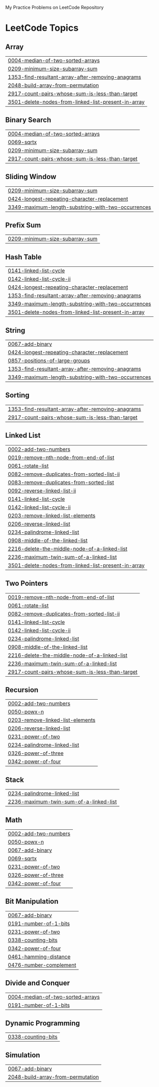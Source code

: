  My Practice Problems on LeetCode Repository

<!---LeetCode Topics Start-->
# LeetCode Topics
## Array
|  |
| ------- |
| [0004-median-of-two-sorted-arrays](https://github.com/TohaShaleh/LeetCode/tree/master/0004-median-of-two-sorted-arrays) |
| [0209-minimum-size-subarray-sum](https://github.com/TohaShaleh/LeetCode/tree/master/0209-minimum-size-subarray-sum) |
| [1353-find-resultant-array-after-removing-anagrams](https://github.com/TohaShaleh/LeetCode/tree/master/1353-find-resultant-array-after-removing-anagrams) |
| [2048-build-array-from-permutation](https://github.com/TohaShaleh/LeetCode/tree/master/2048-build-array-from-permutation) |
| [2917-count-pairs-whose-sum-is-less-than-target](https://github.com/TohaShaleh/LeetCode/tree/master/2917-count-pairs-whose-sum-is-less-than-target) |
| [3501-delete-nodes-from-linked-list-present-in-array](https://github.com/TohaShaleh/LeetCode/tree/master/3501-delete-nodes-from-linked-list-present-in-array) |
## Binary Search
|  |
| ------- |
| [0004-median-of-two-sorted-arrays](https://github.com/TohaShaleh/LeetCode/tree/master/0004-median-of-two-sorted-arrays) |
| [0069-sqrtx](https://github.com/TohaShaleh/LeetCode/tree/master/0069-sqrtx) |
| [0209-minimum-size-subarray-sum](https://github.com/TohaShaleh/LeetCode/tree/master/0209-minimum-size-subarray-sum) |
| [2917-count-pairs-whose-sum-is-less-than-target](https://github.com/TohaShaleh/LeetCode/tree/master/2917-count-pairs-whose-sum-is-less-than-target) |
## Sliding Window
|  |
| ------- |
| [0209-minimum-size-subarray-sum](https://github.com/TohaShaleh/LeetCode/tree/master/0209-minimum-size-subarray-sum) |
| [0424-longest-repeating-character-replacement](https://github.com/TohaShaleh/LeetCode/tree/master/0424-longest-repeating-character-replacement) |
| [3349-maximum-length-substring-with-two-occurrences](https://github.com/TohaShaleh/LeetCode/tree/master/3349-maximum-length-substring-with-two-occurrences) |
## Prefix Sum
|  |
| ------- |
| [0209-minimum-size-subarray-sum](https://github.com/TohaShaleh/LeetCode/tree/master/0209-minimum-size-subarray-sum) |
## Hash Table
|  |
| ------- |
| [0141-linked-list-cycle](https://github.com/TohaShaleh/LeetCode/tree/master/0141-linked-list-cycle) |
| [0142-linked-list-cycle-ii](https://github.com/TohaShaleh/LeetCode/tree/master/0142-linked-list-cycle-ii) |
| [0424-longest-repeating-character-replacement](https://github.com/TohaShaleh/LeetCode/tree/master/0424-longest-repeating-character-replacement) |
| [1353-find-resultant-array-after-removing-anagrams](https://github.com/TohaShaleh/LeetCode/tree/master/1353-find-resultant-array-after-removing-anagrams) |
| [3349-maximum-length-substring-with-two-occurrences](https://github.com/TohaShaleh/LeetCode/tree/master/3349-maximum-length-substring-with-two-occurrences) |
| [3501-delete-nodes-from-linked-list-present-in-array](https://github.com/TohaShaleh/LeetCode/tree/master/3501-delete-nodes-from-linked-list-present-in-array) |
## String
|  |
| ------- |
| [0067-add-binary](https://github.com/TohaShaleh/LeetCode/tree/master/0067-add-binary) |
| [0424-longest-repeating-character-replacement](https://github.com/TohaShaleh/LeetCode/tree/master/0424-longest-repeating-character-replacement) |
| [0857-positions-of-large-groups](https://github.com/TohaShaleh/LeetCode/tree/master/0857-positions-of-large-groups) |
| [1353-find-resultant-array-after-removing-anagrams](https://github.com/TohaShaleh/LeetCode/tree/master/1353-find-resultant-array-after-removing-anagrams) |
| [3349-maximum-length-substring-with-two-occurrences](https://github.com/TohaShaleh/LeetCode/tree/master/3349-maximum-length-substring-with-two-occurrences) |
## Sorting
|  |
| ------- |
| [1353-find-resultant-array-after-removing-anagrams](https://github.com/TohaShaleh/LeetCode/tree/master/1353-find-resultant-array-after-removing-anagrams) |
| [2917-count-pairs-whose-sum-is-less-than-target](https://github.com/TohaShaleh/LeetCode/tree/master/2917-count-pairs-whose-sum-is-less-than-target) |
## Linked List
|  |
| ------- |
| [0002-add-two-numbers](https://github.com/TohaShaleh/LeetCode/tree/master/0002-add-two-numbers) |
| [0019-remove-nth-node-from-end-of-list](https://github.com/TohaShaleh/LeetCode/tree/master/0019-remove-nth-node-from-end-of-list) |
| [0061-rotate-list](https://github.com/TohaShaleh/LeetCode/tree/master/0061-rotate-list) |
| [0082-remove-duplicates-from-sorted-list-ii](https://github.com/TohaShaleh/LeetCode/tree/master/0082-remove-duplicates-from-sorted-list-ii) |
| [0083-remove-duplicates-from-sorted-list](https://github.com/TohaShaleh/LeetCode/tree/master/0083-remove-duplicates-from-sorted-list) |
| [0092-reverse-linked-list-ii](https://github.com/TohaShaleh/LeetCode/tree/master/0092-reverse-linked-list-ii) |
| [0141-linked-list-cycle](https://github.com/TohaShaleh/LeetCode/tree/master/0141-linked-list-cycle) |
| [0142-linked-list-cycle-ii](https://github.com/TohaShaleh/LeetCode/tree/master/0142-linked-list-cycle-ii) |
| [0203-remove-linked-list-elements](https://github.com/TohaShaleh/LeetCode/tree/master/0203-remove-linked-list-elements) |
| [0206-reverse-linked-list](https://github.com/TohaShaleh/LeetCode/tree/master/0206-reverse-linked-list) |
| [0234-palindrome-linked-list](https://github.com/TohaShaleh/LeetCode/tree/master/0234-palindrome-linked-list) |
| [0908-middle-of-the-linked-list](https://github.com/TohaShaleh/LeetCode/tree/master/0908-middle-of-the-linked-list) |
| [2216-delete-the-middle-node-of-a-linked-list](https://github.com/TohaShaleh/LeetCode/tree/master/2216-delete-the-middle-node-of-a-linked-list) |
| [2236-maximum-twin-sum-of-a-linked-list](https://github.com/TohaShaleh/LeetCode/tree/master/2236-maximum-twin-sum-of-a-linked-list) |
| [3501-delete-nodes-from-linked-list-present-in-array](https://github.com/TohaShaleh/LeetCode/tree/master/3501-delete-nodes-from-linked-list-present-in-array) |
## Two Pointers
|  |
| ------- |
| [0019-remove-nth-node-from-end-of-list](https://github.com/TohaShaleh/LeetCode/tree/master/0019-remove-nth-node-from-end-of-list) |
| [0061-rotate-list](https://github.com/TohaShaleh/LeetCode/tree/master/0061-rotate-list) |
| [0082-remove-duplicates-from-sorted-list-ii](https://github.com/TohaShaleh/LeetCode/tree/master/0082-remove-duplicates-from-sorted-list-ii) |
| [0141-linked-list-cycle](https://github.com/TohaShaleh/LeetCode/tree/master/0141-linked-list-cycle) |
| [0142-linked-list-cycle-ii](https://github.com/TohaShaleh/LeetCode/tree/master/0142-linked-list-cycle-ii) |
| [0234-palindrome-linked-list](https://github.com/TohaShaleh/LeetCode/tree/master/0234-palindrome-linked-list) |
| [0908-middle-of-the-linked-list](https://github.com/TohaShaleh/LeetCode/tree/master/0908-middle-of-the-linked-list) |
| [2216-delete-the-middle-node-of-a-linked-list](https://github.com/TohaShaleh/LeetCode/tree/master/2216-delete-the-middle-node-of-a-linked-list) |
| [2236-maximum-twin-sum-of-a-linked-list](https://github.com/TohaShaleh/LeetCode/tree/master/2236-maximum-twin-sum-of-a-linked-list) |
| [2917-count-pairs-whose-sum-is-less-than-target](https://github.com/TohaShaleh/LeetCode/tree/master/2917-count-pairs-whose-sum-is-less-than-target) |
## Recursion
|  |
| ------- |
| [0002-add-two-numbers](https://github.com/TohaShaleh/LeetCode/tree/master/0002-add-two-numbers) |
| [0050-powx-n](https://github.com/TohaShaleh/LeetCode/tree/master/0050-powx-n) |
| [0203-remove-linked-list-elements](https://github.com/TohaShaleh/LeetCode/tree/master/0203-remove-linked-list-elements) |
| [0206-reverse-linked-list](https://github.com/TohaShaleh/LeetCode/tree/master/0206-reverse-linked-list) |
| [0231-power-of-two](https://github.com/TohaShaleh/LeetCode/tree/master/0231-power-of-two) |
| [0234-palindrome-linked-list](https://github.com/TohaShaleh/LeetCode/tree/master/0234-palindrome-linked-list) |
| [0326-power-of-three](https://github.com/TohaShaleh/LeetCode/tree/master/0326-power-of-three) |
| [0342-power-of-four](https://github.com/TohaShaleh/LeetCode/tree/master/0342-power-of-four) |
## Stack
|  |
| ------- |
| [0234-palindrome-linked-list](https://github.com/TohaShaleh/LeetCode/tree/master/0234-palindrome-linked-list) |
| [2236-maximum-twin-sum-of-a-linked-list](https://github.com/TohaShaleh/LeetCode/tree/master/2236-maximum-twin-sum-of-a-linked-list) |
## Math
|  |
| ------- |
| [0002-add-two-numbers](https://github.com/TohaShaleh/LeetCode/tree/master/0002-add-two-numbers) |
| [0050-powx-n](https://github.com/TohaShaleh/LeetCode/tree/master/0050-powx-n) |
| [0067-add-binary](https://github.com/TohaShaleh/LeetCode/tree/master/0067-add-binary) |
| [0069-sqrtx](https://github.com/TohaShaleh/LeetCode/tree/master/0069-sqrtx) |
| [0231-power-of-two](https://github.com/TohaShaleh/LeetCode/tree/master/0231-power-of-two) |
| [0326-power-of-three](https://github.com/TohaShaleh/LeetCode/tree/master/0326-power-of-three) |
| [0342-power-of-four](https://github.com/TohaShaleh/LeetCode/tree/master/0342-power-of-four) |
## Bit Manipulation
|  |
| ------- |
| [0067-add-binary](https://github.com/TohaShaleh/LeetCode/tree/master/0067-add-binary) |
| [0191-number-of-1-bits](https://github.com/TohaShaleh/LeetCode/tree/master/0191-number-of-1-bits) |
| [0231-power-of-two](https://github.com/TohaShaleh/LeetCode/tree/master/0231-power-of-two) |
| [0338-counting-bits](https://github.com/TohaShaleh/LeetCode/tree/master/0338-counting-bits) |
| [0342-power-of-four](https://github.com/TohaShaleh/LeetCode/tree/master/0342-power-of-four) |
| [0461-hamming-distance](https://github.com/TohaShaleh/LeetCode/tree/master/0461-hamming-distance) |
| [0476-number-complement](https://github.com/TohaShaleh/LeetCode/tree/master/0476-number-complement) |
## Divide and Conquer
|  |
| ------- |
| [0004-median-of-two-sorted-arrays](https://github.com/TohaShaleh/LeetCode/tree/master/0004-median-of-two-sorted-arrays) |
| [0191-number-of-1-bits](https://github.com/TohaShaleh/LeetCode/tree/master/0191-number-of-1-bits) |
## Dynamic Programming
|  |
| ------- |
| [0338-counting-bits](https://github.com/TohaShaleh/LeetCode/tree/master/0338-counting-bits) |
## Simulation
|  |
| ------- |
| [0067-add-binary](https://github.com/TohaShaleh/LeetCode/tree/master/0067-add-binary) |
| [2048-build-array-from-permutation](https://github.com/TohaShaleh/LeetCode/tree/master/2048-build-array-from-permutation) |
<!---LeetCode Topics End-->